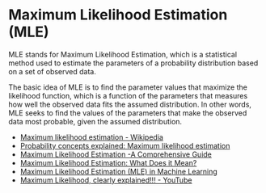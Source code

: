 # Maximum Likelihood Estimation (MLE)

MLE stands for Maximum Likelihood Estimation, which is a statistical method used to estimate the parameters of a probability distribution based on a set of observed data.

The basic idea of MLE is to find the parameter values that maximize the likelihood function, which is a function of the parameters that measures how well the observed data fits the assumed distribution. In other words, MLE seeks to find the values of the parameters that make the observed data most probable, given the assumed distribution.

- [Maximum likelihood estimation - Wikipedia](https://en.wikipedia.org/wiki/Maximum_likelihood_estimation)
- [Probability concepts explained: Maximum likelihood estimation](https://towardsdatascience.com/probability-concepts-explained-maximum-likelihood-estimation-c7b4342fdbb1)
- [Maximum Likelihood Estimation -A Comprehensive Guide](https://www.analyticsvidhya.com/blog/2021/09/maximum-likelihood-estimation-a-comprehensive-guide/)
- [Maximum Likelihood Estimation: What Does it Mean?](https://www.mygreatlearning.com/blog/maximum-likelihood-estimation/)
- [Maximum Likelihood Estimation (MLE) in Machine Learning](https://kindsonthegenius.com/blog/maximum-likelihood-estimation-mle-in-machine-learning/)
- [Maximum Likelihood, clearly explained!!! - YouTube](https://youtu.be/XepXtl9YKwc)